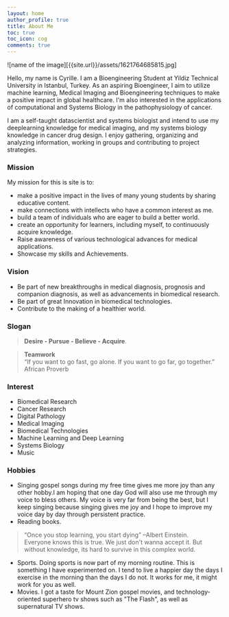 ```yaml
---
layout: home
author_profile: true
title: About Me
toc: true
toc_icon: cog
comments: true
---
```

![name of the image][{{site.url}}/assets/1621764685815.jpg]


Hello, my name is Cyrille. I am a Bioengineering Student at Yildiz Technical University in Istanbul, Turkey. As an aspiring Bioengineer, I aim to utilize machine learning, Medical Imaging and Bioengineering techniques to make a positive impact in global healthcare. I'm also interested in the applications of computational and Systems Biology in the pathophysiology of cancer.  

I am a self-taught datascientist and systems biologist and intend to use my deeplearning knowledge for medical imaging, and my systems biology knowledge in cancer drug design. I enjoy gathering, organizing and analyzing information, working in groups and contributing to project strategies.    

### Mission  
My mission for this is site is to:  
* make a positive impact in the lives of many young students by sharing educative content.
* make connections with intellects who have a common interest as me.
* build a team of individuals who are eager to build a better world.
* create an opportunity for learners, including myself, to continuously acquire knowledge.
* Raise awareness of various technological advances for medical applications.
* Showcase my skills and Achievements.    

### Vision  
* Be part of new breakthroughs in medical diagnosis, prognosis and companion diagnosis, as well as advancements in biomedical research. 
* Be part of great Innovation in biomedical technologies.  
* Contribute to the making of a healthier world.    
  
### Slogan 
> <b>Desire - Pursue - Believe - Acquire</b>.  

> <b>Teamwork</b>  
>“If you want to go fast, go alone. If you want to go far, go together.”  African Proverb

### Interest  
  * Biomedical Research
  * Cancer Research
  * Digital Pathology
  * Medical Imaging
  * Biomedical Technologies
  * Machine Learning and Deep Learning
  * Systems Biology
  * Music

  
### Hobbies  
* Singing gospel songs during my free time gives me more joy than any other hobby.I am hoping that one day God will also use me through my voice to bless others. My voice is very far from being the best, but I keep singing because singing gives me joy and I hope to improve my voice day by day through persistent practice.
* Reading books. 
> “Once you stop learning, you start dying” –Albert Einstein.     
Everyone knows this is true. We just don't wanna accept it. But without knowledge, its hard to survive in this complex world.
* Sports. Doing sports is now part of my morning routine. This is something I have experimented on. I tend to live a happier day the days I exercise in the morning than the days I do not. It works for me, it might work for you as well. 
* Movies. I got a taste for Mount Zion gospel movies, and technology-oriented superhero tv shows such as "The Flash", as well as supernatural TV shows.  


